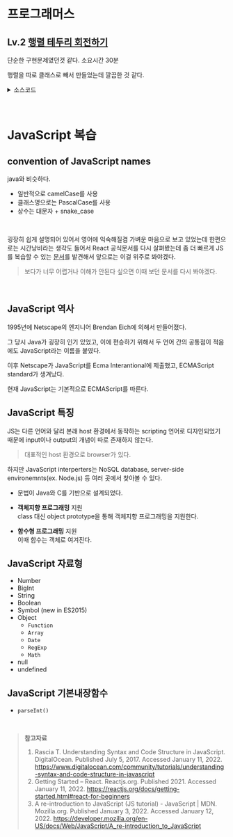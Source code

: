 # 프로그래머스

## Lv.2 [행렬 테두리 회전하기](https://programmers.co.kr/learn/courses/30/lessons/77485)

단순한 구현문제였던것 같다. 소요시간 30분

행렬을 따로 클래스로 빼서 만들었는데 깔끔한 것 같다.

<details><summary>소스코드</summary>

```java
import java.util.*;

class Matrix {
    private static int[][] values = new int[101][101];
    
    public Matrix (int rows, int columns) {
        for(int i=1; i<=rows; i++) {
            for(int j=1; j<=columns; j++) {
                this.values[i][j] = (i-1) * columns + j;
            }
        }
    }
    
    // 회전 수행 & 이동한 숫자 중 최소값 리턴
    public int rotate(int x1, int y1, int x2, int y2) {
        int temp = values[x1][y1];
        int ret = temp;
        // 왼쪽 테두리 회전
        for(int i=x1; i<x2; i++) {
            values[i][y1] = values[i+1][y1];
            ret = Math.min(ret, values[i][y1]);
        }
        // 아래쪽 테두리 회전
        for(int j=y1; j<y2; j++) {
            values[x2][j] = values[x2][j+1];
            ret = Math.min(ret, values[x2][j]);
        }
        // 오른쪽 테두리 회전
        for(int i=x2; i>x1; i--) {
            values[i][y2] = values[i-1][y2];
            ret = Math.min(ret, values[i][y2]);
        }
        // 위쪽 테두리 회전
        for(int j=y2; j>y1; j--) {
            values[x1][j] = values[x1][j-1];
            ret = Math.min(ret, values[x1][j]);
        }
        values[x1][y1+1] = temp;
        return ret;
    }
}

class Solution {
    public int[] solution(int rows, int columns, int[][] queries) {
        Matrix M = new Matrix(rows, columns);
        ArrayList<Integer> ret = new ArrayList<>();
        for(int[] query : queries) {
            ret.add(M.rotate(query[0], query[1], query[2], query[3]));
        }
        
        int[] answer = new int[ret.size()];
        for(int i=0; i<ret.size(); i++) {
            answer[i] = ret.get(i);
        }
        return answer;
    }
}
```

</details><br/><br/>

# JavaScript 복습

## convention of JavaScript names

java와 비슷하다.

* 일반적으로 camelCase를 사용
* 클래스명으로는 PascalCase를 사용
* 상수는 대문자 + snake_case

<br/>

굉장히 쉽게 설명되어 있어서 영어에 익숙해질겸 가벼운 마음으로 보고 있었는데 한편으로는 시간낭비라는 생각도 들어서 React 공식문서를 다시 살펴봤는데 좀 더 빠르게 JS를 복습할 수 있는 [문서](https://developer.mozilla.org/en-US/docs/Web/JavaScript/A_re-introduction_to_JavaScript)를 발견해서 앞으로는 이걸 위주로 봐야겠다.

> 보다가 너무 어렵거나 이해가 안된다 싶으면 이때 보던 문서를 다시 봐야겠다.

<br/>

## JavaScript 역사

1995년에 Netscape의 엔지니어 Brendan Eich에 의해서 만들어졌다.

그 당시 Java가 굉장히 인기 있었고, 이에 편승하기 위해서 두 언어 간의 공통점이 적음에도 JavaScript라는 이름을 붙였다.

이후 Netscape가 JavaScript를 Ecma Interantional에 제출했고, ECMAScript standard가 생겨났다.

현재 JavaScript는 기본적으로 ECMAScript를 따른다.

## JavaScript 특징

JS는 다른 언어와 달리 본래 host 환경에서 동작하는 scripting 언어로 디자인되었기 때문에 input이나 output의 개념이 따로 존재하지 않는다.

> 대표적인 host 환경으로 browser가 있다.

하지만 JavaScript interperters는 NoSQL database, server-side environemnts(ex. Node.js) 등 여러 곳에서 찾아볼 수 있다.

* 문법이 Java와 C를 기반으로 설계되었다.

* **객체지향 프로그래밍** 지원<br/>class 대신 object prototype을 통해 객체지향 프로그래밍을 지원한다.

* **함수형 프로그래밍** 지원<br/>이때 함수는 객체로 여겨진다.

## JavaScript 자료형

- Number
- BigInt
- String
- Boolean
- Symbol (new in ES2015)
- Object
  - `Function`
  - `Array`
  - `Date`
  - `RegExp`
  - `Math`
- null
- undefined

## JavaScript 기본내장함수

* `parseInt()`

<br/>

> **참고자료**
>
> 1. Rascia T. Understanding Syntax and Code Structure in JavaScript. DigitalOcean. Published July 5, 2017. Accessed January 11, 2022. https://www.digitalocean.com/community/tutorials/understanding-syntax-and-code-structure-in-javascript
> 2. Getting Started – React. Reactjs.org. Published 2021. Accessed January 11, 2022. https://reactjs.org/docs/getting-started.html#react-for-beginners
> 3. A re-introduction to JavaScript (JS tutorial) - JavaScript | MDN. Mozilla.org. Published January 3, 2022. Accessed January 12, 2022. https://developer.mozilla.org/en-US/docs/Web/JavaScript/A_re-introduction_to_JavaScript